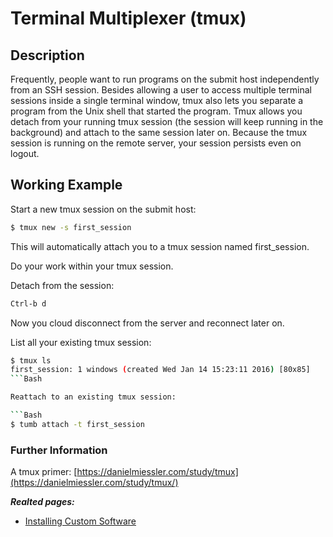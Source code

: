 # Terminal Multiplexer (tmux)

## Description

Frequently, people want to run programs on the submit host independently from an SSH session. Besides allowing a user to access multiple terminal sessions inside a single terminal window, tmux also lets you separate a program from the Unix shell that started the program. Tmux allows you detach from your running tmux session (the session will keep running in the background) and attach to the same session later on. Because the tmux session is running on the remote server, your session persists even on logout.

## Working Example

Start a new tmux session on the submit host:

```Bash
$ tmux new -s first_session
```

This will automatically attach you to a tmux session named first_session.

Do your work within your tmux session.

Detach from the session:

```Bash
Ctrl-b d
```

Now you cloud disconnect from the server and reconnect later on.

List all your existing tmux session:

```Bash
$ tmux ls
first_session: 1 windows (created Wed Jan 14 15:23:11 2016) [80x85]
```Bash

Reattach to an existing tmux session:

```Bash
$ tumb attach -t first_session
```

### Further Information

A tmux primer: [https://danielmiessler.com/study/tmux](https://danielmiessler.com/study/tmux/)

**_Realted pages:_**

* [Installing Custom Software](installing-custom-software.html)

